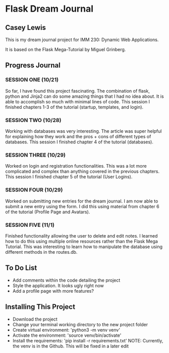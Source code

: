 # Flask Dream Journal
## Casey Lewis

This is my dream journal project for IMM 230: Dynamic Web Applications.

It is based on the Flask Mega-Tutorial by Miguel Grinberg.

## Progress Journal

### SESSION ONE (10/21)

So far, I have found this project fascinating. The combination of flask, python and Jinja2 can do some
amazing things that I had no idea about. It is able to accomplish so much with minimal lines of code.
This session I finished chapters 1-3 of the tutorial (startup, templates, and login).

### SESSION TWO (10/28)

Working with databases was very interesting. The article was super helpful for explaining how they work
and the pros + cons of different types of databases. This session I finished chapter 4 of the tutorial (databases).

### SESSION THREE (10/29)

Worked on login and registration functionalities. This was a lot more complicated and complex than anything
covered in the previous chapters. This session I finished chapter 5 of the tutorial (User Logins).

### SESSION FOUR (10/29)

Worked on submitting new entries for the dream journal. I am now able to submit a new entry using the form.
I did this using material from chapter 6 of the tutorial (Profile Page and Avatars).

### SESSION FIVE (11/1)

Finished functionality allowing the user to delete and edit notes. I learned how to do this using multiple
online resources rather than the Flask Mega Tutorial. This was interesting to learn how to manipulate the
database using different methods in the routes.db.

## To Do List

- Add comments within the code detailing the project
- Style the application. It looks ugly right now
- Add a profile page with more features?

## Installing This Project

- Download the project
- Change your terminal working directory to the new project folder
- Create virtual environment: 'python3 -m venv venv'
- Activate the environment: 'source venv/bin/activate'
- Install the requirements: 'pip install -r requirements.txt'
NOTE: Currently, the venv is in the Github. This will be fixed in a later edit